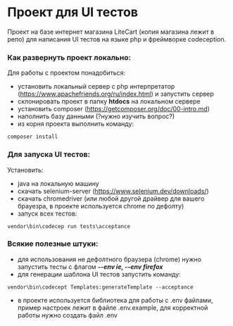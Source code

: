 # Проект для UI тестов
Проект на базе интернет магазина LiteCart (копия магазина лежит в репо) для написания UI тестов на языке php и фреймворке codeception.

### Как развернуть проект локально:

Для работы с проектом понадобиться:
- установить локальный сервер с php интерпретатор (https://www.apachefriends.org/ru/index.html) и запустить сервер
- склонировать проект в папку **htdocs** на локальном сервере
- установить composer (https://getcomposer.org/doc/00-intro.md)
- наполнить базу данными (?нужно изучить вопрос?)
- из корня проекта выполнить команду: 
```
composer install
```

### Для запуска UI тестов:

Установить:
- java на локальную машину
- скачать selenium-server (https://www.selenium.dev/downloads/)
- скачать chromedriver (или любой другой драйвер для вашего брауезра, в проекте используется chrome по дефолту)
- запуск всех тестов:
```
vendor\bin\codecep run tests\acceptance
```

### Всякие полезные штуки:

- для использования не дефолтного браузера (chrome) нужно запустить тесты с флагом ***--env ie, --env firefox***
- для генерации шаблона UI тестов запустить команду:
 ```
vendor\bin\codecept Templates:generateTemplate --acceptance
```
- в проекте используется библиотека для работы с .env файлами, пример настроек лежит в файле .env.example,
для корректной работы нужно создать файл .env